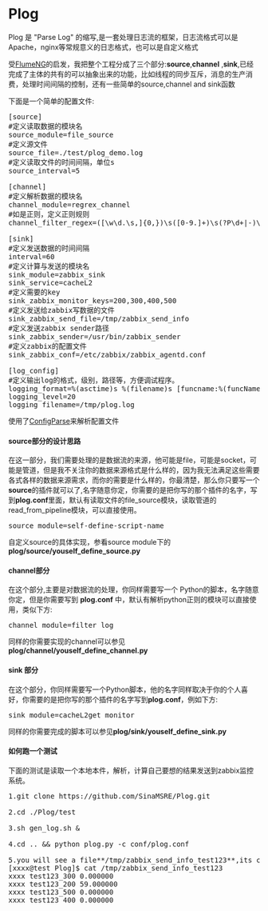 Plog
====

Plog 是 "Parse Log" 的缩写,是一套处理日志流的框架，日志流格式可以是Apache，nginx等常规意义的日志格式，也可以是自定义格式

受[FlumeNG](http://flume.apache.org/)的启发，我把整个工程分成了三个部分:**source**,**channel** ,**sink**,已经完成了主体的共有的可以抽象出来的功能，比如线程的同步互斥，消息的生产消费，处理时间间隔的控制，还有一些简单的source,channel and sink函数


下面是一个简单的配置文件:
<pre>
[source]
#定义读取数据的模块名
source_module=file_source
#定义源文件
source_file=./test/plog_demo.log
#定义读取文件的时间间隔，单位s
source_interval=5

[channel]
#定义解析数据的模块名
channel_module=regrex_channel
#如是正则，定义正则规则
channel_filter_regex=([\w\d.\s,]{0,})\s([0-9.]+)\s(?P<response_time>\d+|-)\s(\w+)\s\[([^\[\]]+)\s\+\d+\]\s"((?:[^"]|\")+)"\s(?P<response_code>\d{3})\s(\d+|-)\s"((?:[^"]|\")+|-)"\s"(.+|-)"\s"((?:[^"]|\")+)"\s"(.+|-)"$

[sink]
#定义发送数据的时间间隔
interval=60
#定义计算与发送的模块名
sink_module=zabbix_sink
sink_service=cacheL2
#定义需要的key
sink_zabbix_monitor_keys=200,300,400,500
#定义发送给zabbix写数据的文件
sink_zabbix_send_file=/tmp/zabbix_send_info
#定义发送zabbix sender路径
sink_zabbix_sender=/usr/bin/zabbix_sender
#定义zabbix的配置文件
sink_zabbix_conf=/etc/zabbix/zabbix_agentd.conf

[log_config]
#定义输出log的格式，级别，路径等，方便调试程序。
logging_format=%(asctime)s %(filename)s [funcname:%(funcName)s] [line:%(lineno)d] %(levelname)s %(message)s
logging_level=20
logging_filename=/tmp/plog.log
</pre>


使用了[ConfigParse](https://docs.python.org/2/library/configparser.html)来解析配置文件


#### source部分的设计思路

在这一部分，我们需要处理的是数据流的来源，他可能是file，可能是socket，可能是管道，但是我不关注你的数据来源格式是什么样的，因为我无法满足这些需要各式各样的数据来源需求，而你的需要是什么样的，你最清楚，那么你只要写一个**source**的插件就可以了,名字随意你定，你需要的是把你写的那个插件的名字，写到**plog.conf**里面，默认有读取文件的file_source模块，读取管道的read_from_pipeline模块，可以直接使用。

<pre>
source_module=self-define-script-name
</pre>
自定义source的具体实现，参看source module下的**plog/source/youself_define_source.py**

#### channel部分
在这个部分,主要是对数据流的处理，你同样需要写一个 Python的脚本，名字随意你定，但是你需要写到 **plog.conf** 中，默认有解析python正则的模块可以直接使用，类似下方:
<pre>
channel_module=filter_log
</pre>
同样的你需要实现的channel可以参见 **plog/channel/youself_define_channel.py**



#### sink 部分
在这个部分，你同样需要写一个Python脚本，他的名字同样取决于你的个人喜好，你需要的是把你写的那个插件的名字写到**plog.conf**，例如下方:
<pre>
sink_module=cacheL2get_monitor
</pre>
同样的你需要完成的脚本可以参见**plog/sink/youself_define_sink.py**


#### 如何跑一个测试
下面的测试是读取一个本地本件，解析，计算自己要想的结果发送到zabbix监控系统。
<pre>
1.git clone https://github.com/SinaMSRE/Plog.git

2.cd ./Plog/test 

3.sh gen_log.sh & 

4.cd .. && python plog.py -c conf/plog.conf

5.you will see a file**/tmp/zabbix_send_info_test123**,its contents like followings:
[xxxx@test Plog]$ cat /tmp/zabbix_send_info_test123
xxxx test123_300 0.000000
xxxx test123_200 59.000000
xxxx test123_500 0.000000
xxxx test123_400 0.000000
</pre>


